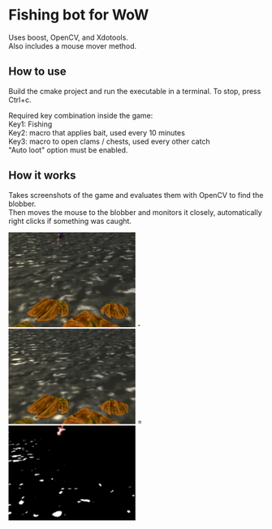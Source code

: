 # Fishing bot for WoW  

Uses boost, OpenCV, and Xdotools.  
Also includes a mouse mover method.  

## How to use  
Build the cmake project and run the executable in a terminal. To stop, press Ctrl+c.  

Required key combination inside the game:  
Key1: Fishing  
Key2: macro that applies bait, used every 10 minutes  
Key3: macro to open clams / chests, used every other catch  
"Auto loot" option must be enabled.  

## How it works
Takes screenshots of the game and evaluates them with OpenCV to find the blobber.  
Then moves the mouse to the blobber and monitors it closely, automatically right clicks if something was caught.


<img src="https://github.com/Lumajord/fishing_bot/blob/main/with_blobber.png" width="250"> - <img src="https://github.com/Lumajord/fishing_bot/blob/main/background.png" width="250"> = <img src="https://github.com/Lumajord/fishing_bot/blob/main/difference.png" width="250">  

